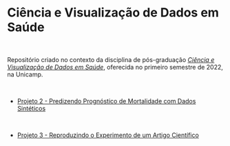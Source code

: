 # Ciência e Visualização de Dados em Saúde 


<br>

Repositório criado no contexto da disciplina de pós-graduação [_Ciência e Visualização de Dados em Saúde_](https://ds4h.org/), oferecida no primeiro semestre de 2022, na Unicamp.


<br>


- [Projeto 2 - Predizendo Prognóstico de Mortalidade com Dados Sintéticos](https://github.com/Phreyzer/mo826-1s2022/tree/main/p2)

<br>

- [Projeto 3 - Reproduzindo o Experimento de um Artigo Científico](https://github.com/Phreyzer/mo826-1s2022/tree/main/p3)
